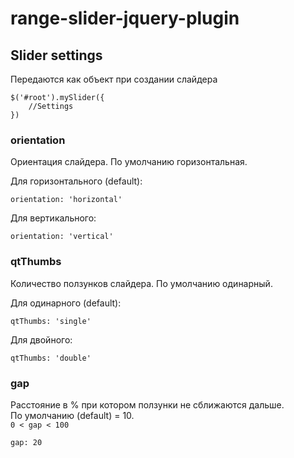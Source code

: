 # range-slider-jquery-plugin
 
## Slider settings

Передаются как объект при создании слайдера

``` JS
$('#root').mySlider({
    //Settings
})
```

### orientation

Ориентация слайдера. По умолчанию горизонтальная.

Для горизонтального (default):
``` JS 
orientation: 'horizontal'
```
Для вертикального:
``` JS 
orientation: 'vertical'
```

### qtThumbs

Количество ползунков слайдера. По умолчанию одинарный.

Для одинарного (default):
``` JS 
qtThumbs: 'single'
```
Для двойного:
``` JS 
qtThumbs: 'double'
```

### gap

Расстояние в % при котором ползунки не сближаются дальше.  
По умолчанию (default) = 10.  
```0 < gap < 100```
```JS
gap: 20
```
